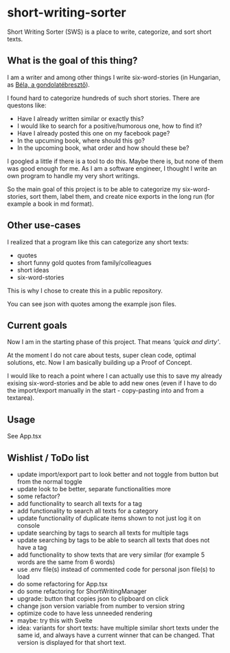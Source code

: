 # short-writing-sorter
Short Writing Sorter (SWS) is a place to write, categorize, and sort short texts.

## What is the goal of this thing?

I am a writer and among other things I write six-word-stories (in Hungarian, as [Béla, a gondolatébresztő](https://www.facebook.com/bela.a.gondolatebreszto/)).

I found hard to categorize hundreds of such short stories. There are questons like:
- Have I already written similar or exactly this?
- I would like to search for a positive/humorous one, how to find it?
- Have I already posted this one on my facebook page?
- In the upcuming book, where should this go?
- In the upcoming book, what order and how should these be?

I googled a little if there is a tool to do this. Maybe there is, but none of them was good enough for me. As I am a software engineer, I thought I write an own program to handle my very short writings.

So the main goal of this project is to be able to categorize my six-word-stories, sort them, label them, and create nice exports in the long run (for example a book in md format).

## Other use-cases

I realized that a program like this can categorize any short texts:
- quotes
- short funny gold quotes from family/colleagues
- short ideas
- six-word-stories

This is why I chose to create this in a public repository.

You can see json with quotes among the example json files.

## Current goals

Now I am in the starting phase of this project. That means _'quick and dirty'_.

At the moment I do not care about tests, super clean code, optimal solutions, etc.
Now I am basically building up a Proof of Concept.

I would like to reach a point where I can actually use this to save my already exising six-word-stories and be able to add new ones (even if I have to do the import/export manually in the start - copy-pasting into and from a textarea).

## Usage

See App.tsx

## Wishlist / ToDo list

- update import/export part to look better and not toggle from button but from the normal toggle
- update look to be better, separate functionalities more
- some refactor?
- add functionality to search all texts for a tag
- add functionality to search all texts for a category
- update functionality of duplicate items shown to not just log it on console
- update searching by tags to search all texts for multiple tags
- update searching by tags to be able to search all texts that does not have a tag
- add functionality to show texts that are very similar (for example 5 words are the same from 6 words)
- use .env file(s) instead of commented code for personal json file(s) to load
- do some refactoring for App.tsx
- do some refactoring for ShortWritingManager
- upgrade: button that copies json to clipboard on click
- change json version variable from number to version string
- optimize code to have less unneeded rendering
- maybe: try this with Svelte
- idea: variants for short texts: have multiple similar short texts under the same id, and always have a current winner that can be changed. That version is displayed for that short text.
